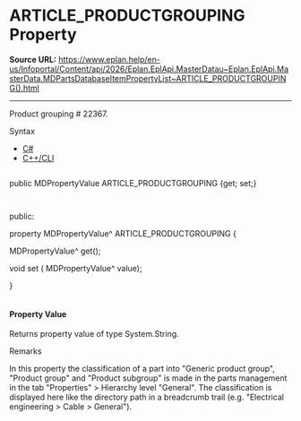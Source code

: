 # ARTICLE_PRODUCTGROUPING Property

**Source URL:** https://www.eplan.help/en-us/Infoportal/Content/api/2026/Eplan.EplApi.MasterDatau~Eplan.EplApi.MasterData.MDPartsDatabaseItemPropertyList~ARTICLE_PRODUCTGROUPING().html

---

Product grouping # 22367.

Syntax

- [C#](#i-syntax-CS)
- [C++/CLI](#i-syntax-CPP2005)

```
```
public MDPropertyValue ARTICLE_PRODUCTGROUPING {get; set;}
```
```

```
```
public:

property MDPropertyValue^ ARTICLE_PRODUCTGROUPING {

   MDPropertyValue^ get();

   void set (    MDPropertyValue^ value);

}
```
```

#### Property Value

Returns property value of type System.String.

Remarks

In this property the classification of a part into "Generic product group", "Product group" and "Product subgroup" is made in the parts management in the tab "Properties" > Hierarchy level "General". The classification is displayed here like the directory path in a breadcrumb trail (e.g. "Electrical engineering > Cable > General").
